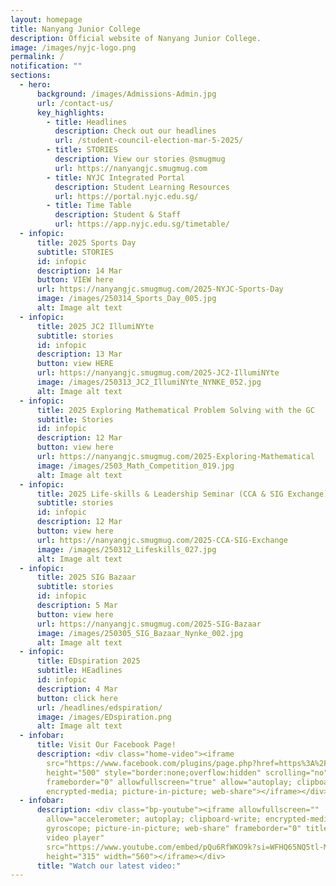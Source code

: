 ```yaml
---
layout: homepage
title: Nanyang Junior College
description: Official website of Nanyang Junior College.
image: /images/nyjc-logo.png
permalink: /
notification: ""
sections:
  - hero:
      background: /images/Admissions-Admin.jpg
      url: /contact-us/
      key_highlights:
        - title: Headlines
          description: Check out our headlines
          url: /student-council-election-mar-5-2025/
        - title: STORIES
          description: View our stories @smugmug
          url: https://nanyangjc.smugmug.com
        - title: NYJC Integrated Portal
          description: Student Learning Resources
          url: https://portal.nyjc.edu.sg/
        - title: Time Table
          description: Student & Staff
          url: https://app.nyjc.edu.sg/timetable/
  - infopic:
      title: 2025 Sports Day
      subtitle: STORIES
      id: infopic
      description: 14 Mar
      button: VIEW here
      url: https://nanyangjc.smugmug.com/2025-NYJC-Sports-Day
      image: /images/250314_Sports_Day_005.jpg
      alt: Image alt text
  - infopic:
      title: 2025 JC2 IllumiNYte
      subtitle: stories
      id: infopic
      description: 13 Mar
      button: view HERE
      url: https://nanyangjc.smugmug.com/2025-JC2-IllumiNYte
      image: /images/250313_JC2_IllumiNYte_NYNKE_052.jpg
      alt: Image alt text
  - infopic:
      title: 2025 Exploring Mathematical Problem Solving with the GC
      subtitle: Stories
      id: infopic
      description: 12 Mar
      button: view here
      url: https://nanyangjc.smugmug.com/2025-Exploring-Mathematical
      image: /images/2503_Math_Competition_019.jpg
      alt: Image alt text
  - infopic:
      title: 2025 Life-skills & Leadership Seminar (CCA & SIG Exchange)
      subtitle: stories
      id: infopic
      description: 12 Mar
      button: view here
      url: https://nanyangjc.smugmug.com/2025-CCA-SIG-Exchange
      image: /images/250312_Lifeskills_027.jpg
      alt: Image alt text
  - infopic:
      title: 2025 SIG Bazaar
      subtitle: stories
      id: infopic
      description: 5 Mar
      button: view here
      url: https://nanyangjc.smugmug.com/2025-SIG-Bazaar
      image: /images/250305_SIG_Bazaar_Nynke_002.jpg
      alt: Image alt text
  - infopic:
      title: EDspiration 2025
      subtitle: HEadlines
      id: infopic
      description: 4 Mar
      button: click here
      url: /headlines/edspiration/
      image: /images/EDspiration.png
      alt: Image alt text
  - infobar:
      title: Visit Our Facebook Page!
      description: <div class="home-video"><iframe
        src="https://www.facebook.com/plugins/page.php?href=https%3A%2F%2Fwww.facebook.com%2FNanyangjc%2F&tabs=timeline&width=340&height=500&small_header=false&adapt_container_width=true&hide_cover=false&show_facepile=true&appId"
        height="500" style="border:none;overflow:hidden" scrolling="no"
        frameborder="0" allowfullscreen="true" allow="autoplay; clipboard-write;
        encrypted-media; picture-in-picture; web-share"></iframe></div>
  - infobar:
      description: <div class="bp-youtube"><iframe allowfullscreen=""
        allow="accelerometer; autoplay; clipboard-write; encrypted-media;
        gyroscope; picture-in-picture; web-share" frameborder="0" title="YouTube
        video player"
        src="https://www.youtube.com/embed/pQu6RfWKO9k?si=WFHQ65NQ5tl-M84f"
        height="315" width="560"></iframe></div>
      title: "Watch our latest video:"
---
```

